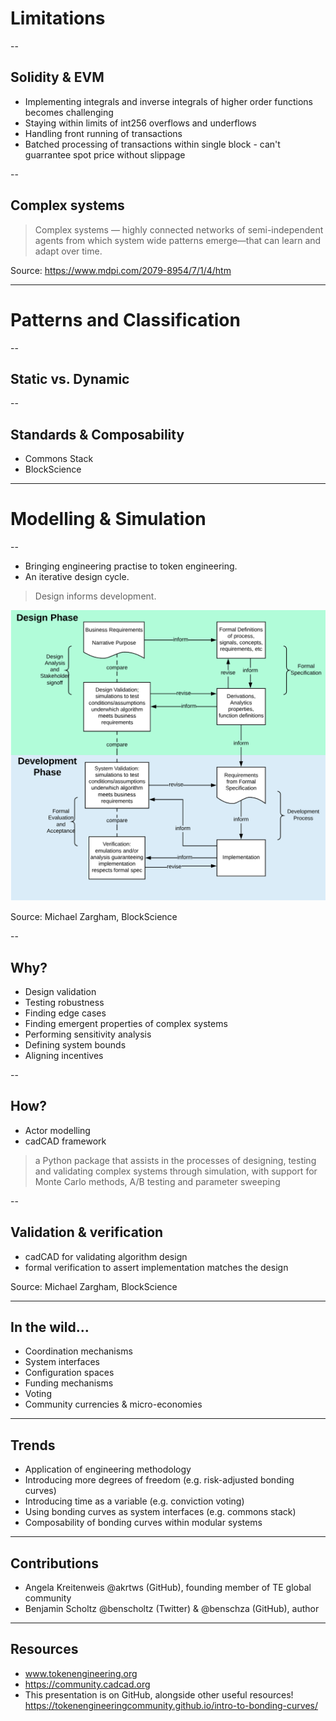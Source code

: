 # Limitations

--
## Solidity & EVM
* Implementing integrals and inverse integrals of higher order functions becomes challenging
* Staying within limits of int256 overflows and underflows
* Handling front running of transactions
* Batched processing of transactions within single block - can't guarrantee spot price without slippage

--
## Complex systems

> Complex systems — highly connected networks of semi-independent agents from which system wide patterns emerge—that can learn and adapt over time.
<!-- * Human social systems … capable of independent spontaneous, self-organization. -->
<!-- * Agents whose interactions result in self-organization, emergence, and adaptation. -->

Source: https://www.mdpi.com/2079-8954/7/1/4/htm

---
# Patterns and Classification

--
## Static vs. Dynamic

--
## Standards & Composability
* Commons Stack
* BlockScience

---
# Modelling & Simulation

--
* Bringing engineering practise to token engineering.
* An iterative design cycle.

> Design informs development.

<p class="stretch"><img src="./assets/design-development.png"></p>

Source: Michael Zargham, BlockScience

--
## Why?
* Design validation
* Testing robustness
* Finding edge cases
* Finding emergent properties of complex systems
* Performing sensitivity analysis
* Defining system bounds
* Aligning incentives

--
## How?
* Actor modelling
* cadCAD framework

> a Python package that assists in the processes of designing, testing and validating complex systems through simulation, with support for Monte Carlo methods, A/B testing and parameter sweeping

--
## Validation & verification
* cadCAD for validating algorithm design
* formal verification to assert implementation matches the design

Source: Michael Zargham, BlockScience

---
## In the wild...
* Coordination mechanisms
* System interfaces
* Configuration spaces
* Funding mechanisms
* Voting
* Community currencies & micro-economies

<!-- --
* Commons Stack conviction voting
* Molecule markets
* SourceCred
* IXO Impact Bonds -->

---
## Trends
* Application of engineering methodology
* Introducing more degrees of freedom (e.g. risk-adjusted bonding curves)
* Introducing time as a variable (e.g. conviction voting)
* Using bonding curves as system interfaces (e.g. commons stack)
* Composability of bonding curves within modular systems

---
## Contributions
* Angela Kreitenweis @akrtws (GitHub), founding member of TE global community
* Benjamin Scholtz @benscholtz (Twitter) & @benschza (GitHub), author

---
## Resources
* www.tokenengineering.org
* https://community.cadcad.org
* This presentation is on GitHub, alongside other useful resources! https://tokenengineeringcommunity.github.io/intro-to-bonding-curves/

